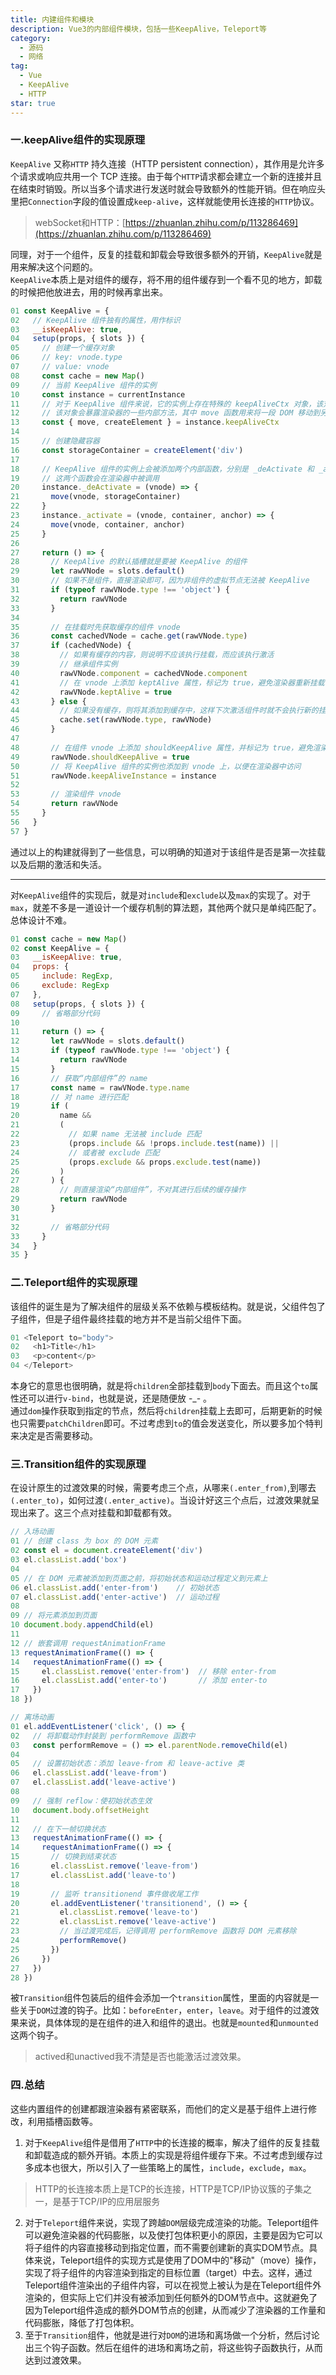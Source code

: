 ```yaml
---
title: 内建组件和模块
description: Vue3的内部组件模块，包括一些KeepAlive，Teleport等
category:
  - 源码
  - 网络
tag:
  - Vue
  - KeepAlive
  - HTTP
star: true
---
```

<a name="YR0ir"></a>
### 一.keepAlive组件的实现原理
`KeepAlive` 又称`HTTP` 持久连接（HTTP persistent connection），其作用是允许多个请求或响应共用一个 TCP 连接。由于每个`HTTP`请求都会建立一个新的连接并且在结束时销毁。所以当多个请求进行发送时就会导致额外的性能开销。但在响应头里把`Connection`字段的值设置成`keep-alive`，这样就能使用长连接的`HTTP`协议。
> webSocket和HTTP：[https://zhuanlan.zhihu.com/p/113286469](https://zhuanlan.zhihu.com/p/113286469)

同理，对于一个组件，反复的挂载和卸载会导致很多额外的开销，`KeepAlive`就是用来解决这个问题的。<br />`KeepAlive`本质上是对组件的缓存，将不用的组件缓存到一个看不见的地方，卸载的时候把他放进去，用的时候再拿出来。
```javascript
01 const KeepAlive = {
02   // KeepAlive 组件独有的属性，用作标识
03   __isKeepAlive: true,
04   setup(props, { slots }) {
05     // 创建一个缓存对象
06     // key: vnode.type
07     // value: vnode
08     const cache = new Map()
09     // 当前 KeepAlive 组件的实例
10     const instance = currentInstance
11     // 对于 KeepAlive 组件来说，它的实例上存在特殊的 keepAliveCtx 对象，该对象由渲染器注入
12     // 该对象会暴露渲染器的一些内部方法，其中 move 函数用来将一段 DOM 移动到另一个容器中
13     const { move, createElement } = instance.keepAliveCtx
14
15     // 创建隐藏容器
16     const storageContainer = createElement('div')
17
18     // KeepAlive 组件的实例上会被添加两个内部函数，分别是 _deActivate 和 _activate
19     // 这两个函数会在渲染器中被调用
20     instance._deActivate = (vnode) => {
21       move(vnode, storageContainer)
22     }
23     instance._activate = (vnode, container, anchor) => {
24       move(vnode, container, anchor)
25     }
26
27     return () => {
28       // KeepAlive 的默认插槽就是要被 KeepAlive 的组件
29       let rawVNode = slots.default()
30       // 如果不是组件，直接渲染即可，因为非组件的虚拟节点无法被 KeepAlive
31       if (typeof rawVNode.type !== 'object') {
32         return rawVNode
33       }
34
35       // 在挂载时先获取缓存的组件 vnode
36       const cachedVNode = cache.get(rawVNode.type)
37       if (cachedVNode) {
38         // 如果有缓存的内容，则说明不应该执行挂载，而应该执行激活
39         // 继承组件实例
40         rawVNode.component = cachedVNode.component
41         // 在 vnode 上添加 keptAlive 属性，标记为 true，避免渲染器重新挂载它
42         rawVNode.keptAlive = true
43       } else {
44         // 如果没有缓存，则将其添加到缓存中，这样下次激活组件时就不会执行新的挂载动作了
45         cache.set(rawVNode.type, rawVNode)
46       }
47
48       // 在组件 vnode 上添加 shouldKeepAlive 属性，并标记为 true，避免渲染器真的将组件卸载
49       rawVNode.shouldKeepAlive = true
50       // 将 KeepAlive 组件的实例也添加到 vnode 上，以便在渲染器中访问
51       rawVNode.keepAliveInstance = instance
52
53       // 渲染组件 vnode
54       return rawVNode
55     }
56   }
57 }
```
通过以上的构建就得到了一些信息，可以明确的知道对于该组件是否是第一次挂载以及后期的激活和失活。

---

对`KeepAlive`组件的实现后，就是对`include`和`exclude`以及`max`的实现了。对于`max`，就差不多是一道设计一个缓存机制的算法题，其他两个就只是单纯匹配了。总体设计不难。
```javascript
01 const cache = new Map()
02 const KeepAlive = {
03   __isKeepAlive: true,
04   props: {
05     include: RegExp,
06     exclude: RegExp
07   },
08   setup(props, { slots }) {
09     // 省略部分代码
10
11     return () => {
12       let rawVNode = slots.default()
13       if (typeof rawVNode.type !== 'object') {
14         return rawVNode
15       }
16       // 获取“内部组件”的 name
17       const name = rawVNode.type.name
18       // 对 name 进行匹配
19       if (
20         name &&
21         (
22           // 如果 name 无法被 include 匹配
23           (props.include && !props.include.test(name)) ||
24           // 或者被 exclude 匹配
25           (props.exclude && props.exclude.test(name))
26         )
27       ) {
28         // 则直接渲染“内部组件”，不对其进行后续的缓存操作
29         return rawVNode
30       }
31
32       // 省略部分代码
33     }
34   }
35 }
```
<a name="UJTeh"></a>
### 二.Teleport组件的实现原理
该组件的诞生是为了解决组件的层级关系不依赖与模板结构。就是说，父组件包了子组件，但是子组件最终挂载的地方并不是当前父组件下面。
```javascript
01 <Teleport to="body">
02   <h1>Title</h1>
03   <p>content</p>
04 </Teleport>
```
本身它的意思也很明确，就是将`children`全部挂载到`body`下面去。而且这个`to`属性还可以进行`v-bind`，也就是说，还是随便放 -_-  。<br />通过`dom`操作获取到指定的节点，然后将`children`挂载上去即可，后期更新的时候也只需要`patchChildren`即可。不过考虑到`to`的值会发送变化，所以要多加个特判来决定是否需要移动。
<a name="HFmUL"></a>
### 三.Transition组件的实现原理
在设计原生的过渡效果的时候，需要考虑三个点，从哪来`(.enter_from)`,到哪去`(.enter_to)`，如何过渡`(.enter_active)`。当设计好这三个点后，过渡效果就呈现出来了。这三个点对挂载和卸载都有效。
```javascript
// 入场动画
01 // 创建 class 为 box 的 DOM 元素
02 const el = document.createElement('div')
03 el.classList.add('box')
04
05 // 在 DOM 元素被添加到页面之前，将初始状态和运动过程定义到元素上
06 el.classList.add('enter-from')    // 初始状态
07 el.classList.add('enter-active')  // 运动过程
08
09 // 将元素添加到页面
10 document.body.appendChild(el)
11
12 // 嵌套调用 requestAnimationFrame
13 requestAnimationFrame(() => {
14   requestAnimationFrame(() => {
15     el.classList.remove('enter-from')  // 移除 enter-from
16     el.classList.add('enter-to')       // 添加 enter-to
17   })
18 })

// 离场动画
01 el.addEventListener('click', () => {
02   // 将卸载动作封装到 performRemove 函数中
03   const performRemove = () => el.parentNode.removeChild(el)
04
05   // 设置初始状态：添加 leave-from 和 leave-active 类
06   el.classList.add('leave-from')
07   el.classList.add('leave-active')
08
09   // 强制 reflow：使初始状态生效
10   document.body.offsetHeight
11
12   // 在下一帧切换状态
13   requestAnimationFrame(() => {
14     requestAnimationFrame(() => {
15       // 切换到结束状态
16       el.classList.remove('leave-from')
17       el.classList.add('leave-to')
18
19       // 监听 transitionend 事件做收尾工作
20       el.addEventListener('transitionend', () => {
21         el.classList.remove('leave-to')
22         el.classList.remove('leave-active')
23         // 当过渡完成后，记得调用 performRemove 函数将 DOM 元素移除
24         performRemove()
25       })
26     })
27   })
28 })
```
被`Transition`组件包装后的组件会添加一个`transition`属性，里面的内容就是一些关于`DOM`过渡的钩子。比如：`beforeEnter`，`enter`，`leave`。对于组件的过渡效果来说，具体体现的是在组件的进入和组件的退出。也就是`mounted`和`unmounted`这两个钩子。
> actived和unactived我不清楚是否也能激活过渡效果。

<a name="ApD4N"></a>
### 四.总结
这些内置组件的创建都跟渲染器有紧密联系，而他们的定义是基于组件上进行修改，利用插槽函数等。

1. 对于`KeepAlive`组件是借用了`HTTP`中的长连接的概率，解决了组件的反复挂载和卸载造成的额外开销。本质上的实现是将组件缓存下来。不过考虑到缓存过多成本也很大，所以引入了一些策略上的属性，`include`，`exclude`，`max`。
> HTTP的长连接本质上是TCP的长连接，HTTP是TCP/IP协议簇的子集之一，是基于TCP/IP的应用层服务

2. 对于`Teleport`组件来说，实现了跨越`DOM`层级完成渲染的功能。Teleport组件可以避免渲染器的代码膨胀，以及使打包体积更小的原因，主要是因为它可以将子组件的内容直接移动到指定位置，而不需要创建新的真实DOM节点。具体来说，Teleport组件的实现方式是使用了DOM中的"移动"（move）操作，实现了将子组件的内容渲染到指定的目标位置（target）中去。这样，通过Teleport组件渲染出的子组件内容，可以在视觉上被认为是在Teleport组件外渲染的，但实际上它们并没有被添加到任何额外的DOM节点中。这就避免了因为Teleport组件造成的额外DOM节点的创建，从而减少了渲染器的工作量和代码膨胀，降低了打包体积。
3. 至于`Transition`组件，他就是进行对`DOM`的进场和离场做一个分析，然后讨论出三个钩子函数。然后在组件的进场和离场之前，将这些钩子函数执行，从而达到过渡效果。
